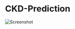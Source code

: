 # CKD-Prediction
![Screenshot](https://github.com/user-attachments/assets/cd830f6b-68d7-40f8-a856-adeb245b7bc0)
